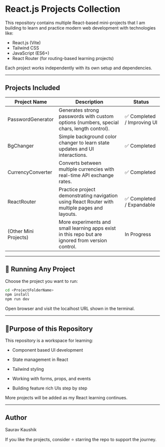 # React.js Projects Collection

This repository contains multiple React-based mini-projects that I am building to learn and practice modern web development with technologies like:

- React.js (Vite)
- Tailwind CSS
- JavaScript (ES6+)
- React Router (for routing-based learning projects)

Each project works independently with its own setup and dependencies.

---

## Projects Included

| Project Name          | Description                                                                                       | Status                      |
| --------------------- | ------------------------------------------------------------------------------------------------- | --------------------------- |
| PasswordGenerator     | Generates strong passwords with custom options (numbers, special chars, length control).          | ✅ Completed / Improving UI |
| BgChanger             | Simple background color changer to learn state updates and UI interactions.                       | ✅ Completed                |
| CurrencyConverter     | Converts between multiple currencies with real-time API exchange rates.                           | ✅ Completed                |
| ReactRouter           | Practice project demonstrating navigation using React Router with multiple pages and layouts.     | ✅ Completed / Expandable   |
| (Other Mini Projects) | More experiments and small learning apps exist in this repo but are ignored from version control. | In Progress                 |

---

## 🚀 Running Any Project

Choose the project you want to run:

```bash
cd <ProjectFolderName>
npm install
npm run dev
```

Open browser and visit the localhost URL shown in the terminal.

---

## 📌Purpose of this Repository

This repository is a workspace for learning:

- Component based UI development

- State management in React

- Tailwind styling

- Working with forms, props, and events

- Building feature rich UIs step by step

More projects will be added as my React learning continues.

---

## Author

Saurav Kaushik

If you like the projects, consider ⭐ starring the repo to support the journey.

